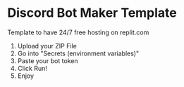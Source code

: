 # Discord Bot Maker Template
Template to have 24/7 free hosting on replit.com

1. Upload your ZIP File
2. Go into "Secrets (environment variables)"
3. Paste your bot token
4. Click Run!
5. Enjoy
